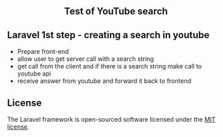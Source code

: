 ## <p align="center">Test of YouTube search</p>

## Laravel 1st step - creating a search in youtube 

- Prepare front-end
- allow user to get server call with a search string
- get call from the client and if there is a search string make call to youtube api
- receive answer from youtube and forward it back to frontend


## License

The Laravel framework is open-sourced software licensed under the [MIT license](https://opensource.org/licenses/MIT).
